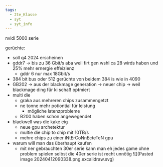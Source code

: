 ```yaml
---
tags:
  - 2te_Klasse
  - syt
  - syt_info
---
```

nvidi 5000 serie

gerüchte:
- soll q4 2024 erscheinen
- gddr7 → bis zu 36 Gbit/s aba weil firt gen wshl ca 28 wirds haben und 25% mehr ernergie effeizienz
	- gddr 6 nur max 18Gbit/s
- 384 bit bus oder 512 gerüchte von beidem 384 is wie in 4090
- GB202 → aus der blackmage generation → neuer chip → weil blackmage ding für ki schaß optmiert
- multi die
	- graka aus mehreren chips zusammengetzt
	- ne tonne mehr potiontial für leistung
		- mögliche latenzprobleme
	- B200 haben schon angewegendet
- blackwell was die kake eig 
	- neue gpu archetektur
	- multie die chip to chip mit 10TB/s
	- mehre chips zu einer iNtErCoNnEcteTeN gpu
- warum will man das überhaupt kaufen
	- mit ner gebrauchten 30er serie kann man eh jedes game ohne problem spielen selbst die 40er serie ist recht unnötig
![](Pasted image 20240412090338.png.excalidraw.svg)